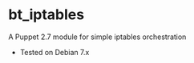 bt_iptables
===========

A Puppet 2.7 module for simple iptables orchestration



* Tested on Debian 7.x
